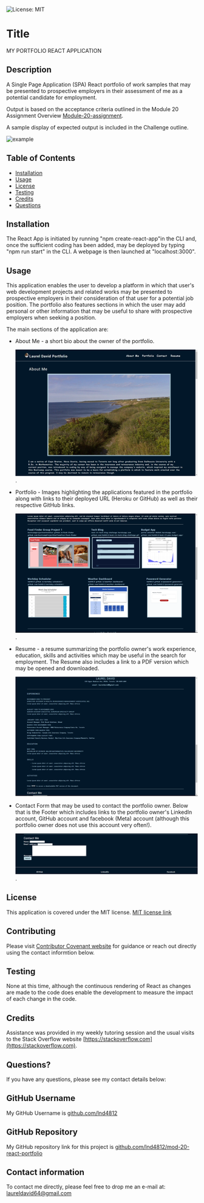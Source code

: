 

![License: MIT](https://img.shields.io/badge/License-MIT-yellow.svg)

# Title

MY PORTFOLIO REACT APPLICATION

## Description

A Single Page Application (SPA) React portfolio of work samples that may be presented to prospective employers in their assessment of me as a potential candidate for employment.

Output is based on the acceptance criteria outlined in the Module 20 Assignment Overview [Module-20-assignment](https://courses.bootcampspot.com/courses/1181/assignments/23390?module_item_id=466715).

A sample display of expected output is included in the Challenge outline.

![example](20-react-homework-demo-01.gif)

## Table of Contents

* [Installation](#installation)
* [Usage](#usage)
* [License](#license)
* [Testing](#testing)
* [Credits](#credits)
* [Questions](#questions)

## Installation

The React App is initiated by running "npm create-react-app"in the CLI and, once the sufficient coding has been added, may be deployed by typing "npm run start" in the CLI.  A webpage is then launched at "localhost:3000".

## Usage

This application enables the user to develop a platform in which that user's web development projects and related works may be presented to prospective employers in their consideration of that user for a potential job position.  The portfolio also features sections in which the user may add personal or other information that may be useful to share with prospective employers when seeking a position.

The main sections of the application are:

* About Me - a short bio about the owner of the portfolio.
  
  ![Screen shot of the About Me component page](src/assets/screenshots/header-aboutme.png).

* Portfolio - Images highlighting the applications featured in the portfolio along with links to their deployed URL (Heroku or GitHub) as well as their respective GitHub links.
  
  ![Screen shot of the Portfolio component page](src/assets/screenshots/portfolio.png).

* Resume - a resume summarizing the portfolio owner's work experience, education, skills and activities which may be useful in the search for employment.  The Resume also includes a link to a PDF version which may be opened and downloaded.

  ![Screen shot of the Resume component page](src/assets/screenshots/resume.png)  

* Contact Form that may be used to contact the portfolio owner.  Below that is the Footer which includes links to the portfolio owner's LinkedIn account, GitHub account and facebook (Meta) account (although this portfolio owner does not use this account very often!).
  
  ![Screen shot of Contact and Footer components](src/assets/screenshots/contactme-footer.png).

## License

This application is covered under the MIT license.  [MIT license link](https://choosealicense.com/licenses/mit/)

## Contributing

Please visit [Contributor Covenant website](https://contributor-covenant.org) for guidance or reach out directly using the contact informtion below.

## Testing

None at this time, although the continuous rendering of React as changes are made to the code does enable the development to measure the impact of each change in the code.

## Credits

Assistance was provided in my weekly tutoring session and the usual visits to the Stack Overflow website [https://stackoverflow.com](https://stackoverflow.com).

## Questions?

If you have any questions, please see my contact details below:

## GitHub Username

My GitHub Username is [github.com/lnd4812](https://github.com/lnd4812)

## GitHub Repository

My GitHub repository link for this project is [github.com/lnd4812/mod-20-react-portfolio](https://github.com/lnd4812/mod-20-react-portfolio)

## Contact information

To contact me directly, please feel free to drop me an e-mail at: <a hef="mailto:laureldavid64@gmail.com">laureldavid64@gmail.com</a>

